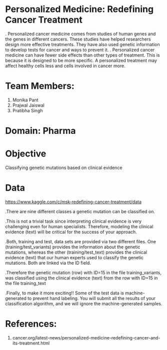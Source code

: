 # Personalized Medicine: Redefining Cancer Treatment
. Personalized cancer medicine comes from studies of human genes and the genes in different cancers. These studies have helped researchers design more effective treatments. They have also used genetic information to develop tests for cancer and ways to prevent it.
. Personalized cancer medicine can have fewer side effects than other types of treatment. This is because it is designed to be more specific. A personalized treatment may affect healthy cells less and cells involved in cancer more.


# Team Members:
1. Monika Pant
2. Prajwal Jaiswal
3. Pratibha Singh
  
# Domain: Pharma
  
# Objective
Classifying genetic mutations based on clinical evidence

# Data
https://www.kaggle.com/c/msk-redefining-cancer-treatment/data

.There are nine different classes a genetic mutation can be classified on.

.This is not a trivial task since interpreting clinical evidence is very challenging even for human specialists. Therefore, modeling the clinical evidence (text) will be critical for the success of your approach.

.Both, training and test, data sets are provided via two different files. One (training/test_variants) provides the information about the genetic mutations, whereas the other (training/test_text) provides the clinical evidence (text) that our human experts used to classify the genetic mutations. Both are linked via the ID field.

.Therefore the genetic mutation (row) with ID=15 in the file training_variants, was classified using the clinical evidence (text) from the row with ID=15 in the file training_text

.Finally, to make it more exciting!! Some of the test data is machine-generated to prevent hand labeling. You will submit all the results of your classification algorithm, and we will ignore the machine-generated samples. 

# References:
1. cancer.org/latest-news/personalized-medicine-redefining-cancer-and-its-treatment.html




